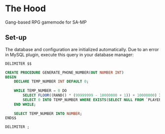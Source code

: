 # The Hood
Gang-based RPG gamemode for SA-MP  

## Set-up  
The database and configuration are initialized automatically. Due to an error in MySQL plugin, execute this query in your database manager:
```sql
DELIMITER $$

CREATE PROCEDURE GENERATE_PHONE_NUMBER(OUT NUMBER INT)
BEGIN
    DECLARE TEMP_NUMBER INT DEFAULT 0;
    
    WHILE TEMP_NUMBER = 0 DO
        SELECT FLOOR((RAND() * (99999999 - 10000000 + 1)) + 10000000) INTO TEMP_NUMBER;
        SELECT 0 INTO TEMP_NUMBER WHERE EXISTS(SELECT NULL FROM `PLAYERS` WHERE `PHONE_NUMBER` = TEMP_NUMBER LIMIT 1);
    END WHILE;
    
    SELECT TEMP_NUMBER INTO NUMBER;
END$$

DELIMITER ;
```